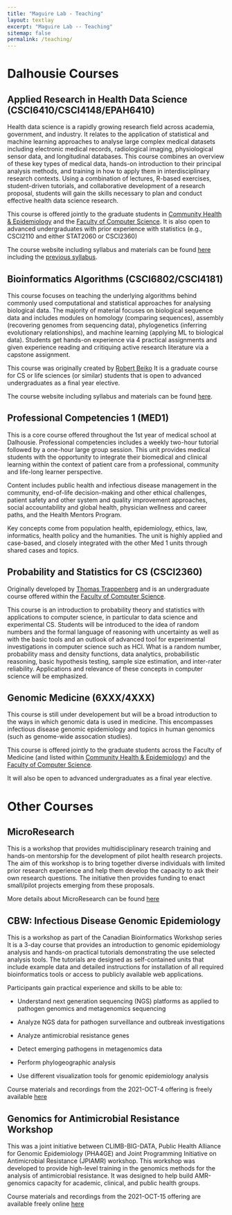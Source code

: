 ```yaml
---
title: "Maguire Lab - Teaching"
layout: textlay
excerpt: "Maguire Lab -- Teaching"
sitemap: false
permalink: /teaching/
---
```


# Dalhousie Courses

## Applied Research in Health Data Science (CSCI6410/CSCI4148/EPAH6410)
Health data science is a rapidly growing research field across academia, government, and industry. It relates to the application of statistical and machine learning approaches to analyse large complex medical datasets including electronic medical records, radiological imaging, physiological sensor data, and longitudinal databases.  This course combines an overview of these key types of medical data, hands-on introduction to their principal analysis methods, and training in how to apply them in interdisciplinary research contexts. Using a combination of lectures, R-based exercises, student-driven tutorials, and collaborative development of a research proposal, students will gain the skills necessary to plan and conduct effective health data science research.  

This course is offered jointly to the graduate students in [Community Health & Epidemiology](https://www.dal.ca/academics/programs/graduate/community-health-epidemiology/program-details/courses.html) and the [Faculty of Computer Science](https://www.dal.ca/faculty/computerscience/graduate-programs.html).
It is also open to advanced undergraduates with prior experience with statistics (e.g., CSCI2110 and either STAT2060 or CSCI2360)

The course website including syllabus and materials can be found [here](https://maguire-lab.github.io/health_data_science_research/) including the [previous syllabus](https://maguire-lab.github.io/assets/courses/20220319_syallabus_research_in_health_data_science.pdf).

## Bioinformatics Algorithms (CSCI6802/CSCI4181)

This course focuses on teaching the underlying algorithms behind commonly used computational and statistical approaches for analysing biological data.
The majority of material focuses on biological sequence data and includes modules on homology (comparing sequences), assembly (recovering genomes from sequencing data), phylogenetics (inferring evolutionary relationships), and machine learning (applying ML to biological data). 
Students get hands-on experience via 4 practical assignments and given experience reading and critiquing active research literature via a capstone assignment.

This course was originally created by [Robert Beiko](https://www.dal.ca/faculty/computerscience/faculty-staff/robert-beiko.html)
It is a graduate course for CS or life sciences (or similar) students that is open to advanced undergraduates as a final year elective.

The course website including syllabus and materials can be found [here](https://maguire-lab.github.io/bioinformatics_algorithms/).


## Professional Competencies 1 (MED1)

This is a core course offered throughout the 1st year of medical school at Dalhousie.
Professional competencies includes a weekly two-hour tutorial followed by a one-hour large group session. 
This unit provides medical students with the opportunity to integrate their biomedical and clinical learning within the context of patient care from a professional, community and life-long learner perspective.

Content includes public health and infectious disease management in the community, end-of-life decision-making and other ethical challenges, patient safety and other system and quality improvement approaches, social accountability and global health, physician wellness and career paths, and the Health Mentors Program.

Key concepts come from population health, epidemiology, ethics, law, informatics, health policy and the humanities. The unit is highly applied and case-based, and closely integrated with the other Med 1 units through shared cases and topics.

## Probability and Statistics for CS (CSCI2360)
Originally developed by [Thomas Trappenberg](https://www.dal.ca/faculty/computerscience/faculty-staff/thomas-trappenberg.html) and is an undergraduate course offered within the [Faculty of Computer Science](https://www.dal.ca/faculty/computerscience/undergraduate-programs.html).

This course is an introduction to probability theory and statistics with applications to computer
science, in particular to data science and experimental CS. Students will be introduced to the idea of
random numbers and the formal language of reasoning with uncertainty as well as with the basic
tools and an outlook of advanced tool for experimental investigations in computer science such as
HCI. What is a random number, probability mass and density functions, data analytics, probabilistic
reasoning, basic hypothesis testing, sample size estimation, and inter-rater reliability. Applications
and relevance of these concepts in computer science will be emphasized.


## Genomic Medicine (6XXX/4XXX)
This course is still under developement but will be a broad introduction to the ways in which genomic data is used in medicine. This encompasses infectious disease genomic epidemiology and topics in human genomics (such as genome-wide assocation studies).

This course is offered jointly to the graduate students across the Faculty of Medicine (and listed within [Community Health & Epidemiology](https://www.dal.ca/academics/programs/graduate/community-health-epidemiology/program-details/courses.html)) and the [Faculty of Computer Science](https://www.dal.ca/faculty/computerscience/graduate-programs.html).

It will also be open to advanced undergraduates as a final year elective.

# Other Courses

## MicroResearch
This is a workshop that provides multidisciplinary research training and hands-on mentorship for the development of pilot health research projects.
The aim of this workshop is to bring together diverse individuals with limited prior research experience and help them develop the capacity to ask their own research questions.
The initiative then provides funding to enact small/pilot projects emerging from these proposals.

More details about MicroResearch can be found [here](http://www.microresearch.ca/)

## CBW: Infectious Disease Genomic Epidemiology
This is a workshop as part of the Canadian Bioinformatics Workshop series 
It is a 3-day course that provides an introduction to genomic epidemiology analysis and hands-on practical tutorials demonstrating the use selected analysis tools. The tutorials are designed as self-contained units that include example data and detailed instructions for installation of all required bioinformatics tools or access to publicly available web applications.

Participants gain practical experience and skills to be able to:

- Understand next generation sequencing (NGS) platforms as applied to pathogen genomics and metagenomics sequencing
	
- Analyze NGS data for pathogen surveillance and outbreak investigations

- Analyze antimicrobial resistance genes

- Detect emerging pathogens in metagenomics data

- Perform phylogeographic analysis

- Use different visualization tools for genomic epidemiology analysis

Course materials and recordings from the 2021-OCT-4 offering is freely available [here](https://bioinformaticsdotca.github.io/IDE_2021)

## Genomics for Antimicrobial Resistance Workshop

This was a joint initiative between CLIMB-BIG-DATA, Public Health Alliance for Genomic Epidemiology (PHA4GE) and Joint Programming Initiative on Antimicrobial Resistance (JPIAMR) workshop.
This workshop was developed to provide high-level training in the genomics methods for the analysis of antimicrobial resistance.
It was designed to help build AMR-genomics capacity for academic, clinical, and public health groups.

Course materials and recordings from the 2021-OCT-15 offering are available freely online [here](https://www.climb.ac.uk/amr-workshop/)

